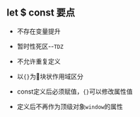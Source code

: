 
## let $ const 要点

- 不存在变量提升

- 暂时性死区--`TDZ`

- 不允许重复定义

- 以`{}`为块状作用域区分

- const定义后必须赋值，`{}`可以修改属性值

- 定义后不再作为顶级对象`window`的属性